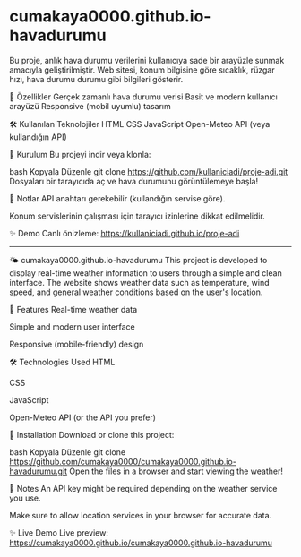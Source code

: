 # cumakaya0000.github.io-havadurumu
Bu proje, anlık hava durumu verilerini kullanıcıya sade bir arayüzle sunmak amacıyla geliştirilmiştir. Web sitesi, konum bilgisine göre sıcaklık, rüzgar hızı, hava durumu durumu gibi bilgileri gösterir.

🚀 Özellikler
Gerçek zamanlı hava durumu verisi Basit ve modern kullanıcı arayüzü Responsive (mobil uyumlu) tasarım

🛠️ Kullanılan Teknolojiler
HTML
CSS
JavaScript
Open-Meteo API (veya kullandığın API)


🔧 Kurulum
Bu projeyi indir veya klonla:

bash
Kopyala
Düzenle
git clone https://github.com/kullaniciadi/proje-adi.git
Dosyaları bir tarayıcıda aç ve hava durumunu görüntülemeye başla!

📌 Notlar
API anahtarı gerekebilir (kullandığın servise göre).

Konum servislerinin çalışması için tarayıcı izinlerine dikkat edilmelidir.

✨ Demo
Canlı önizleme: https://kullaniciadi.github.io/proje-adi

----------------------------------------------------------------------------------------------------------------------------------------------------------------------------------------------

🌤️ cumakaya0000.github.io-havadurumu
This project is developed to display real-time weather information to users through a simple and clean interface. The website shows weather data such as temperature, wind speed, and general weather conditions based on the user's location.

🚀 Features
Real-time weather data

Simple and modern user interface

Responsive (mobile-friendly) design

🛠️ Technologies Used
HTML

CSS

JavaScript

Open-Meteo API (or the API you prefer)

🔧 Installation
Download or clone this project:

bash
Kopyala
Düzenle
git clone https://github.com/cumakaya0000/cumakaya0000.github.io-havadurumu.git
Open the files in a browser and start viewing the weather!

📌 Notes
An API key might be required depending on the weather service you use.

Make sure to allow location services in your browser for accurate data.

✨ Live Demo
Live preview: https://cumakaya0000.github.io/cumakaya0000.github.io-havadurumu

